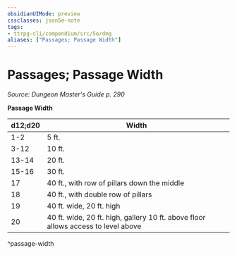 ```yaml
---
obsidianUIMode: preview
cssclasses: json5e-note
tags:
- ttrpg-cli/compendium/src/5e/dmg
aliases: ["Passages; Passage Width"]
---
```

# Passages; Passage Width
*Source: Dungeon Master's Guide p. 290* 

**Passage Width**

| d12;d20 | Width |
|---------|-------|
| 1-2 | 5 ft. |
| 3-12 | 10 ft. |
| 13-14 | 20 ft. |
| 15-16 | 30 ft. |
| 17 | 40 ft., with row of pillars down the middle |
| 18 | 40 ft., with double row of pillars |
| 19 | 40 ft. wide, 20 ft. high |
| 20 | 40 ft. wide, 20 ft. high, gallery 10 ft. above floor allows access to level above |
^passage-width